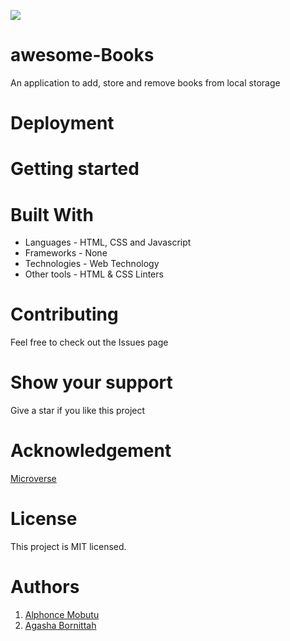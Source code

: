![](https://img.shields.io/badge/Microverse-blueviolet)

# awesome-Books
An application to add, store and remove books from local storage

# Deployment


# Getting started


# Built With
- Languages - HTML, CSS and Javascript
- Frameworks - None
- Technologies - Web Technology
- Other tools - HTML & CSS Linters

# Contributing
Feel free to check out the Issues page

# Show your support
Give a star if you like this project

# Acknowledgement
 [Microverse](https://www.microverse.org/?grsf=i6yi2m)
 
# License
This project is MIT licensed.

# Authors
1. [Alphonce Mobutu](https://github.com/tingamapuro04)
2. [Agasha Bornittah](https://github.com/Bornittah)

